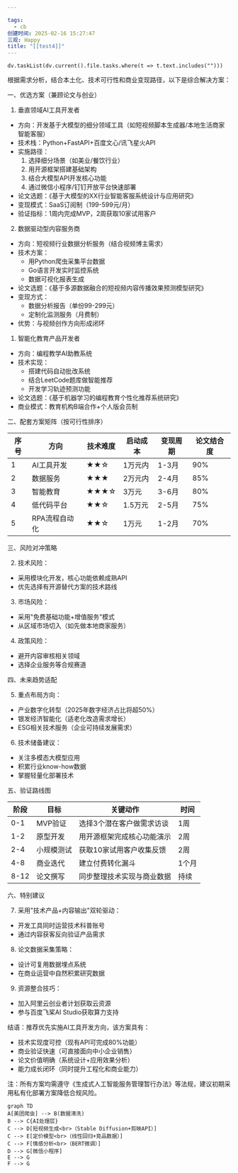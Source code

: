 ```yaml
---

tags:
  - cb
创建时间: 2025-02-16 15:27:47
三观: Happy
title: "[[test4]]"
---
```






```dataviewjs
dv.taskList(dv.current().file.tasks.where(t => t.text.includes("")))
```


根据需求分析，结合本土化、技术可行性和商业变现路径，以下是综合解决方案：

一、优选方案（兼顾论文与创业）

1. 垂直领域AI工具开发者
- 方向：开发基于大模型的细分领域工具（如短视频脚本生成器/本地生活商家智能客服）
- 技术栈：Python+FastAPI+百度文心/讯飞星火API
- 实施路径：
  1. 选择细分场景（如美业/餐饮行业）
  2. 用开源框架搭建基础架构
  3. 结合大模型API开发核心功能
  4. 通过微信小程序/钉钉开放平台快速部署
- 论文选题：《基于大模型的XX行业智能客服系统设计与应用研究》
- 变现模式：SaaS订阅制（199-599元/月）
- 验证指标：1周内完成MVP，2周获取10家试用客户

2. 数据驱动型内容服务商
- 方向：短视频行业数据分析服务（结合视频博主需求）
- 技术方案：
  - 用Python爬虫采集平台数据
  - Go语言开发实时监控系统
  - 数据可视化报表生成
- 论文选题：《基于多源数据融合的短视频内容传播效果预测模型研究》
- 变现方式：
  - 数据分析报告（单份99-299元）
  - 定制化监测服务（月费制）
- 优势：与视频创作方向形成闭环

1. 智能化教育产品开发者
- 方向：编程教学AI助教系统
- 技术实现：
  - 搭建代码自动批改系统
  - 结合LeetCode题库做智能推荐
  - 开发学习轨迹预测功能
- 论文选题：《基于机器学习的编程教育个性化推荐系统研究》
- 商业模式：教育机构B端合作+个人版会员制

二、配套方案矩阵（按可行性排序）

| 序号 | 方向                | 技术难度 | 启动成本 | 变现周期 | 论文结合度 |
|------|-------------------|----------|----------|----------|------------|
| 1    | AI工具开发         | ★★☆      | 1万元内  | 1-3月    | 90%        |
| 2    | 数据服务           | ★★★      | 2万元内  | 2-4月    | 85%        |
| 3    | 智能教育           | ★★★☆     | 3万元    | 3-6月    | 80%        |
| 4    | 低代码平台         | ★★☆      | 1.5万元  | 2-5月    | 75%        |
| 5    | RPA流程自动化      | ★★☆      | 1万元    | 1-2月    | 70%        |

三、风险对冲策略

2. 技术风险：
- 采用模块化开发，核心功能依赖成熟API
- 优先选择有开源替代方案的技术路线

3. 市场风险：
- 采用"免费基础功能+增值服务"模式
- 从区域市场切入（如先做本地商家服务）

4. 政策风险：
- 避开内容审核相关领域
- 选择企业服务等合规赛道

四、未来趋势适配

5. 重点布局方向：
- 产业数字化转型（2025年数字经济占比将超50%）
- 银发经济智能化（适老化改造需求增长）
- ESG相关技术服务（企业可持续发展需求）

6. 技术储备建议：
- 关注多模态大模型应用
- 积累行业know-how数据
- 掌握轻量化部署技术

五、验证路线图

阶段 | 目标 | 关键动作 | 时间 
-----|------|----------|------
0-1  | MVP验证 | 选择3个潜在客户做需求访谈 | 1周 
1-2  | 原型开发 | 用开源框架完成核心功能演示 | 2周 
2-4  | 小规模测试 | 获取10家试用客户收集反馈 | 2周 
4-8  | 商业迭代 | 建立付费转化漏斗 | 1个月 
8-12 | 论文撰写 | 同步整理技术实现与商业数据 | 持续 

六、特别建议

7. 采用"技术产品+内容输出"双轮驱动：
- 开发工具同时运营技术科普账号
- 通过内容获客反向验证产品需求

8. 论文数据采集策略：
- 设计可复用数据埋点系统
- 在商业运营中自然积累研究数据

9. 资源整合技巧：
- 加入阿里云创业者计划获取云资源
- 参与百度飞桨AI Studio获取算力支持

结语：推荐优先实施AI工具开发方向，该方案具有：
- 技术实现度可控（现有API可完成80%功能）
- 商业验证快速（可直接面向中小企业销售）
- 论文价值明确（系统设计+应用效果分析）
- 能力成长闭环（同时提升工程化和商业能力）

注：所有方案均需遵守《生成式人工智能服务管理暂行办法》等法规，建议初期采用私有化部署方案降低合规风险。



```mermaid
graph TD
A[美团爬虫] --> B(数据清洗)
B --> C{AI处理层}
C --> D[短视频生成<br>（Stable Diffusion+剪映API）]
C --> E[定价模型<br>（线性回归+竞品数据）]
C --> F[情感分析<br>（BERT微调）]
D --> G[微信小程序]
E --> G
F --> G

```